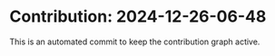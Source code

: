 # Contribution: 2024-12-26-06-48
This is an automated commit to keep the contribution graph active.
